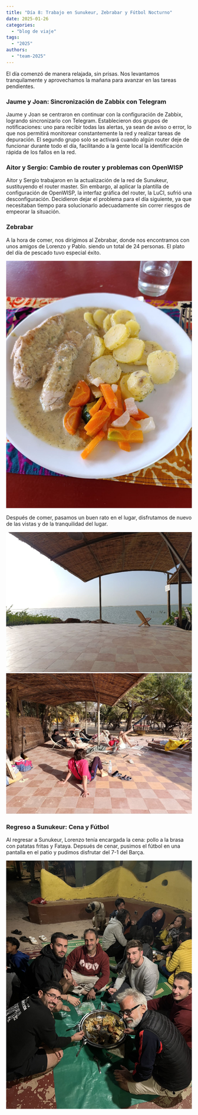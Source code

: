 ```yaml
---
title: "Día 8: Trabajo en Sunukeur, Zebrabar y Fútbol Nocturno"
date: 2025-01-26
categories:
  - "blog de viaje"
tags:
  - "2025"
authors:
  - "team-2025"
---
```


El día comenzó de manera relajada, sin prisas. Nos levantamos tranquilamente y aprovechamos la mañana para avanzar en las tareas pendientes.

### Jaume y Joan: Sincronización de Zabbix con Telegram

Jaume y Joan se centraron en continuar con la configuración de Zabbix, logrando sincronizarlo con Telegram. Establecieron dos grupos de notificaciones: uno para recibir todas las alertas, ya sean de aviso o error, lo que nos permitirá monitorear constantemente la red y realizar tareas de depuración. El segundo grupo solo se activará cuando algún router deje de funcionar durante todo el día, facilitando a la gente local la identificación rápida de los fallos en la red.

### Aitor y Sergio: Cambio de router y problemas con OpenWISP

Aitor y Sergio trabajaron en la actualización de la red de Sunukeur, sustituyendo el router master. Sin embargo, al aplicar la plantilla de configuración de OpenWISP, la interfaz gráfica del router, la LuCI, sufrió una desconfiguración. Decidieron dejar el problema para el día siguiente, ya que necesitaban tiempo para solucionarlo adecuadamente sin correr riesgos de empeorar la situación.

### Zebrabar

A la hora de comer, nos dirigimos al Zebrabar, donde nos encontramos con unos amigos de Lorenzo y Pablo. siendo un total de 24 personas. El plato del día de pescado tuvo especial éxito.

![Plat du Jour](images/plat_du_jour.jpg "Plat du Jour")

Después de comer, pasamos un buen rato en el lugar, disfrutamos de nuevo de las vistas y de la tranquilidad del lugar.

![vistas Zebra](images/vistas_zebrabar.jpg "Preciosas vistas des del Zebrabar")
![descanso Zebra](images/descanso.jpg "El equuipo descansandopp")

### Regreso a Sunukeur: Cena y Fútbol

Al regresar a Sunukeur, Lorenzo tenía encargada la cena: pollo a la brasa con patatas fritas y Fataya. Depsués de cenar, pusimos el fútbol en una pantalla en el patio y pudimos disfrutar del 7-1 del Barça.

![Cena en Sunukeur](images/foto_cena.JPG "Cena en Sunukeur, con pollo a la brasa")
